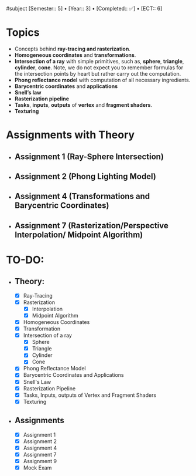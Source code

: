 #subject 
[Semester:: 5]   •   [Year:: 3]   •   [Completed:: ✅]  •   [ECT:: 6]
# Topics
- Concepts behind **ray-tracing and rasterization**.      
- **Homogeneous coordinates** and **transformations**. 
- **Intersection of a ray** with simple primitives, such as, **sphere**, **triangle**, **cylinder**, **cone**. Note, we do not expect you to remember formulas for the intersection points by heart but rather carry out the computation.
- **Phong reflectance model** with computation of all necessary ingredients.      
- **Barycentric coordinates** and **applications**
- **Snell’s law**   
- **Rasterization pipeline** 
- **Tasks**, **inputs**, **outputs** of **vertex** and **fragment shaders**. 
- **Texturing**

# Assignments with Theory
- ## Assignment 1 (Ray-Sphere Intersection)
- ## Assignment 2 (Phong Lighting Model)
- ## Assignment 4 (Transformations and Barycentric Coordinates)
- ## Assignment 7 (Rasterization/Perspective Interpolation/ Midpoint Algorithm)

# TO-DO:
- ## Theory:
	- [x] Ray-Tracing
	- [x] Rasterization
		- [x] Interpolation
		- [x] Midpoint Algorithm
	- [x] Homogeneous Coordinates
	- [x] Transformation
	- [x] Intersection of a ray
		- [x] Sphere
		- [x] Triangle
		- [x] Cylinder
		- [x] Cone
	- [x] Phong Reflectance Model
	- [x] Barycentric Coordinates and Applications
	- [x] Snell's Law
	- [x] Rasterization Pipeline
	- [x] Tasks, Inputs, outputs of Vertex and Fragment Shaders
	- [x] Texturing
- ## Assignments
	- [x] Assignment 1
	- [x] Assignment 2
	- [x] Assignment 4
	- [x] Assignment 7
	- [x] Assignment 9
	- [x] Mock Exam
